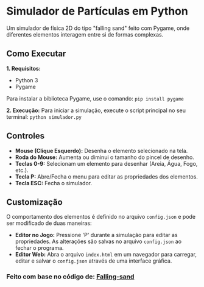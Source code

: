 # Simulador de Partículas em Python

Um simulador de física 2D do tipo "falling sand" feito com Pygame, onde diferentes elementos interagem entre si de formas complexas.

## Como Executar

**1. Requisitos:**
* Python 3
* Pygame

Para instalar a biblioteca Pygame, use o comando:
`pip install pygame`

**2. Execução:**
Para iniciar a simulação, execute o script principal no seu terminal:
`python simulador.py`

## Controles

* **Mouse (Clique Esquerdo):** Desenha o elemento selecionado na tela.
* **Roda do Mouse:** Aumenta ou diminui o tamanho do pincel de desenho.
* **Teclas 0-9:** Selecionam um elemento para desenhar (Areia, Água, Fogo, etc.).
* **Tecla P:** Abre/Fecha o menu para editar as propriedades dos elementos.
* **Tecla ESC:** Fecha o simulador.

## Customização

O comportamento dos elementos é definido no arquivo `config.json` e pode ser modificado de duas maneiras:

* **Editor no Jogo:** Pressione 'P' durante a simulação para editar as propriedades. As alterações são salvas no arquivo `config.json` ao fechar o programa.
* **Editor Web:** Abra o arquivo `index.html` em um navegador para carregar, editar e salvar o `config.json` através de uma interface gráfica.

### Feito com base no código de: [Falling-sand](https://github.com/Antiochian/Falling-Sand)